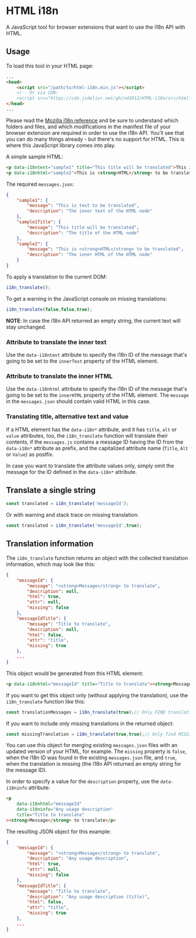# HTML i18n

A JavaScript tool for browser extensions that want to use the i18n API with HTML.

## Usage

To load this tool in your HTML page:

```html
...
<head>
	<script src="/path/to/html-i18n.min.js"></script>
	<!-- Or via CDN:
	<script src="https://cdn.jsdelivr.net/gh/nd1012/HTML-i18n/src/html-i18n.min.js"></script>-->
</head>
...
```

Please read the [Mozilla i18n reference](https://developer.mozilla.org/en-US/docs/Mozilla/Add-ons/WebExtensions/API/i18n) and be sure to understand which folders and files, and which modifications in the manifest file of your browser extension are required in order to use the i18n API. You'll see that you can do many things already - but there's no support for HTML. This is where this JavaScript library comes into play.

A simple sample HTML:

```html
<p data-i18ntext="sample1" title="This title will be translated">This is text to be translated</p>
<p data-i18nhtml="sample2">This is <strong>HTML</strong> to be translated</p>
```

The required `messages.json`:

```json
{
	"sample1": {
		"message": "This is text to be translated",
		"description": "The inner text of the HTML node"
	},
	"sample1Title": {
		"message": "This title will be translated",
		"description": "The title of the HTML node"
	},
	"sample2": {
		"message": "This is <strong>HTML</strong> to be translated",
		"description": "The inner HTML of the HTML node"
	}
}
```

To apply a translation to the current DOM:

```js
i18n_translate();
```

To get a warning in the JavaScript console on missing translations:

```js
i18n_translate(false,false,true);
```

**NOTE**: In case the i18n API returned an empty string, the current text will stay unchanged.

### Attribute to translate the inner text

Use the `data-i18ntext` attribute to specify the i18n ID of the message that's going to be set to the `innerText` property of the HTML element.

### Attribute to translate the inner HTML

Use the `data-i18nhtml` attribute to specify the i18n ID of the message that's going to be set to the `innerHTML` property of the HTML element. The `message` in the `messages.json` should contain valid HTML in this case.

### Translating title, alternative text and value

If a HTML element has the `data-i18n*` attribute, and it has `title`, `alt` or `value` attributes, too, the `i18n_translate` function will translate their contents, if the `messages.js` contains a message ID having the ID from the `data-i18n*` attribute as prefix, and the capitalized attribute name (`Title`, `Alt` or `Value`) as postfix.

In case you want to translate the attribute values only, simply omit the message for the ID defined in the `data-i18n*` attribute.

## Translate a single string

```js
const translated = i18n_translate('messageId');
```

Or with warning and stack trace on missing translation:

```js
const translated = i18n_translate('messageId',true);
```

## Translation information

The `i18n_translate` function returns an object with the collected translation information, which may look like this:

```json
{
	"messageId": {
		"message": "<strong>Message</strong> to translate",
		"description": null,
		"html": true,
		"attr": null,
		"missing": false
	},
	"messageIdTitle": {
		"message": "Title to translate",
		"description": null,
		"html": false,
		"attr": "title",
		"missing": true
	},
	...
}
```

This object would be generated from this HTML element:

```html
<p data-i18nhtml="messageId" title="Title to translate"><strong>Message</strong> to translate</p>
```

If you want to get this object only (without applying the translation), use the `i18n_translate` function like this:

```js
const translationMessages = i18n_translate(true);// Only FIND translations
```

If you want to include only missing translations in the returned object:

```js
const missingTranslation = i18n_translate(true,true);// Only find MISSING translations
```

You can use this object for merging existing `messages.json` files with an updated version of your HTML, for example. The `missing` property is `false`, when the i18n ID was found in the existing `messages.json` file, and `true`, when the translation is missing (the i18n API returned an empty string for the message ID).

In order to specify a value for the `description` property, use the `data-i18ninfo` attribute:


```html
<p 
	data-i18nhtml="messageId" 
	data-i18ninfo="Any usage description" 
	title="Title to translate"
><strong>Message</strong> to translate</p>
```

The resulting JSON object for this example:

```json
{
	"messageId": {
		"message": "<strong>Message</strong> to translate",
		"description": "Any usage description",
		"html": true,
		"attr": null,
		"missing": false
	},
	"messageIdTitle": {
		"message": "Title to translate",
		"description": "Any usage description (title)",
		"html": false,
		"attr": "title",
		"missing": true
	},
	...
}
```
